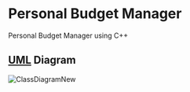# Personal Budget Manager
Personal Budget Manager using C++
## [UML](https://app.diagrams.net/) Diagram 
![ClassDiagramNew](https://user-images.githubusercontent.com/111260358/222137352-055417c1-59f1-4ada-99d5-860a8a6f6309.PNG)

